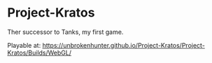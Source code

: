 # Project-Kratos
 Ther successor to Tanks, my first game. 

Playable at: 
https://unbrokenhunter.github.io/Project-Kratos/Project-Kratos/Builds/WebGL/
